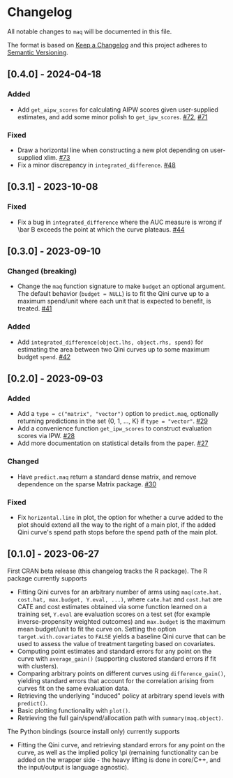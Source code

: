 # Changelog
All notable changes to `maq` will be documented in this file.

The format is based on [Keep a Changelog](https://keepachangelog.com/en/1.0.0/)
and this project adheres to [Semantic Versioning](https://semver.org/spec/v2.0.0.html).

## [0.4.0] - 2024-04-18

### Added
- Add `get_aipw_scores` for calculating AIPW scores given user-supplied estimates, and add some minor polish to `get_ipw_scores`. [#72](https://github.com/grf-labs/maq/pull/72), [#71](https://github.com/grf-labs/maq/pull/71)

### Fixed
- Draw a horizontal line when constructing a new plot depending on user-supplied xlim. [#73](https://github.com/grf-labs/maq/pull/73)
- Fix a minor discrepancy in `integrated_difference`. [#48](https://github.com/grf-labs/maq/pull/48)

## [0.3.1] - 2023-10-08

### Fixed
- Fix a bug in `integrated_difference` where the AUC measure is wrong if \bar B exceeds the point at which the curve plateaus. [#44](https://github.com/grf-labs/maq/pull/44)

## [0.3.0] - 2023-09-10

### Changed (breaking)
- Change the `maq` function signature to make `budget` an optional argument. The default behavior (`budget = NULL`) is to fit the Qini curve up to a maximum spend/unit where each unit that is expected to benefit, is treated. [#41](https://github.com/grf-labs/maq/pull/41)

### Added
- Add `integrated_difference(object.lhs, object.rhs, spend)` for estimating the area between two Qini curves up to some maximum budget `spend`. [#42](https://github.com/grf-labs/maq/pull/42)

## [0.2.0] - 2023-09-03

### Added
- Add a `type = c("matrix", "vector")` option to `predict.maq`, optionally returning predictions in the set {0, 1, ..., K} if `type = "vector"`. [#29](https://github.com/grf-labs/maq/pull/29)
- Add a convenience function `get_ipw_scores` to construct evaluation scores via IPW. [#28](https://github.com/grf-labs/maq/pull/28)
- Add more documentation on statistical details from the paper. [#27](https://github.com/grf-labs/maq/pull/27)

### Changed
- Have `predict.maq` return a standard dense matrix, and remove dependence on the sparse Matrix package. [#30](https://github.com/grf-labs/maq/pull/30)

### Fixed
- Fix `horizontal.line` in plot, the option for whether a curve added to the plot should extend all the way to the right of a main plot, if the added Qini curve's spend path stops before the spend path of the main plot.

## [0.1.0] - 2023-06-27
First CRAN beta release (this changelog tracks the R package). The R package currently supports

- Fitting Qini curves for an arbitrary number of arms using `maq(cate.hat, cost.hat, max.budget, Y.eval, ...)`, where `cate.hat` and `cost.hat` are CATE and cost estimates obtained via some function learned on a training set, `Y.eval` are evaluation scores on a test set (for example inverse-propensity weighted outcomes) and `max.budget` is the maximum mean budget/unit to fit the curve on. Setting the option `target.with.covariates` to `FALSE` yields a baseline Qini curve that can be used to assess the value of treatment targeting based on covariates.
- Computing point estimates and standard errors for any point on the curve with `average_gain()` (supporting clustered standard errors if fit with clusters).
- Comparing arbitrary points on different curves using `difference_gain()`, yielding standard errors that account for the correlation arising from curves fit on the same evaluation data.
- Retrieving the underlying "induced" policy at arbitrary spend levels with `predict()`.
- Basic plotting functionality with `plot()`.
- Retrieving the full gain/spend/allocation path with `summary(maq.object)`.

The Python bindings (source install only) currently supports

- Fitting the Qini curve, and retrieving standard errors for any point on the curve, as well as the implied policy \pi (remaining functionality can be added on the wrapper side - the heavy lifting is done in core/C++, and the input/output is language agnostic).
